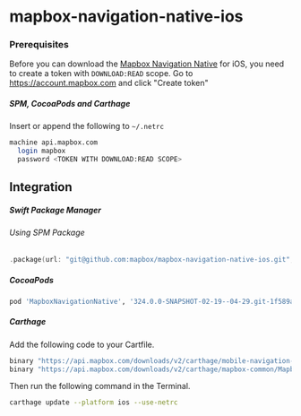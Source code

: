 # mapbox-navigation-native-ios

### Prerequisites

Before you can download the [Mapbox Navigation Native](https://github.com/mapbox/mapbox-navigation-native) for iOS, you need to create a token with `DOWNLOAD:READ` scope.
Go to https://account.mapbox.com and click "Create token"

##### SPM, CocoaPods and Carthage
Insert or append the following to `~/.netrc`

```bash
machine api.mapbox.com
  login mapbox
  password <TOKEN WITH DOWNLOAD:READ SCOPE>
```

## Integration

##### Swift Package Manager

###### Using SPM Package

```swift
.package(url: "git@github.com:mapbox/mapbox-navigation-native-ios.git", from: "324.0.0-SNAPSHOT-02-19--04-29.git-1f589ae-SNAPSHOT.0219T1632Z.3787998"),
```

##### CocoaPods

```ruby
pod 'MapboxNavigationNative', '324.0.0-SNAPSHOT-02-19--04-29.git-1f589ae-SNAPSHOT.0219T1632Z.3787998'
```

##### Carthage

Add the following code to your Cartfile.

```bash
binary "https://api.mapbox.com/downloads/v2/carthage/mobile-navigation-native/MapboxNavigationNative.json" == 324.0.0-SNAPSHOT-02-19--04-29.git-1f589ae-SNAPSHOT.0219T1632Z.3787998
binary "https://api.mapbox.com/downloads/v2/carthage/mapbox-common/MapboxCommon-ios.json" == 24.11.0-SNAPSHOT-02-19--04-29.git-1f589ae
```

Then run the following command in the Terminal.
```bash
carthage update --platform ios --use-netrc
```
